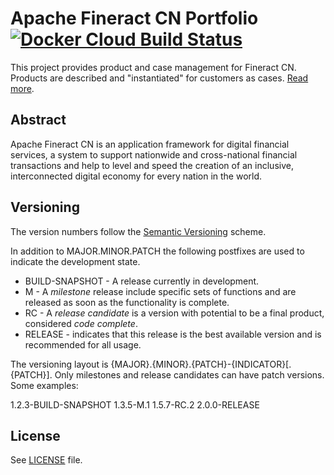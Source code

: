 # Apache Fineract CN Portfolio [![Docker Cloud Build Status](https://img.shields.io/docker/cloud/build/apache/fineract-cn-portfolio)](https://hub.docker.com/r/apache/fineract-cn-portfolio/builds)

This project provides product and case management for Fineract CN.  Products are described and "instantiated"
for customers as cases.
[Read more](https://cwiki.apache.org/confluence/display/FINERACT/Fineract+CN+Project+Structure#FineractCNProjectStructure-portfolio).


## Abstract
Apache Fineract CN is an application framework for digital financial services, a system to support nationwide and cross-national financial transactions and help to level and speed the creation of an inclusive, interconnected digital economy for every nation in the world.

## Versioning
The version numbers follow the [Semantic Versioning](http://semver.org/) scheme.

In addition to MAJOR.MINOR.PATCH the following postfixes are used to indicate the development state.

* BUILD-SNAPSHOT - A release currently in development.
* M - A _milestone_ release include specific sets of functions and are released as soon as the functionality is complete.
* RC - A _release candidate_ is a version with potential to be a final product, considered _code complete_.
* RELEASE - indicates that this release is the best available version and is recommended for all usage.

The versioning layout is {MAJOR}.{MINOR}.{PATCH}-{INDICATOR}[.{PATCH}]. Only milestones and release candidates can  have patch versions. Some examples:

1.2.3-BUILD-SNAPSHOT
1.3.5-M.1
1.5.7-RC.2
2.0.0-RELEASE

## License
See [LICENSE](LICENSE) file.
